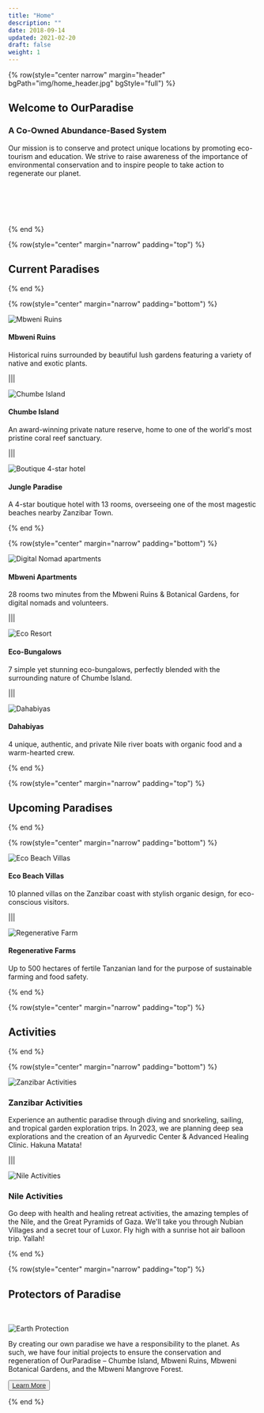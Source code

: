```yaml
---
title: "Home"
description: ""
date: 2018-09-14
updated: 2021-02-20
draft: false
weight: 1
---
```


<!-- section 1 -->

{% row(style="center narrow" margin="header" bgPath="img/home_header.jpg" bgStyle="full") %}

 ## Welcome to OurParadise
 
 ### A Co-Owned Abundance-Based System

 Our mission is to conserve and protect unique locations by promoting eco-tourism and education. We strive to raise awareness of the importance of environmental conservation and to inspire people to take action to regenerate our planet.

 <!-- What if we together create a new "paradise” system not based on scarcity and fear of missing out, but based on trust and abundance? An interconnected network of homes where we can always go to find healing, like-minded people, and safety. -->

 <br>
 <br>
 <br>
 <br>

{% end %}

<!-- section 2  -->

{% row(style="center" margin="narrow" padding="top") %}

## Current Paradises

{% end %}

{% row(style="center" margin="narrow" padding="bottom") %}

![Mbweni Ruins](img/mbweni.jpeg)

#### **Mbweni Ruins**

Historical ruins surrounded by beautiful lush gardens featuring a variety of native and exotic plants.

|||

![Chumbe Island](img/chumbe.jpeg)

#### **Chumbe Island**

An award-winning private nature reserve, home to one of the world's most pristine coral reef sanctuary.

|||

![Boutique 4-star hotel](img/boutique_hotel.png)

#### **Jungle Paradise**

 A 4-star boutique hotel with 13 rooms, overseeing one of the most magestic beaches nearby Zanzibar Town.

{% end %}

{% row(style="center" margin="narrow" padding="bottom") %}

![Digital Nomad apartments](img/fake_nomad.jpeg)

#### **Mbweni Apartments**

28 rooms two minutes from the Mbweni Ruins & Botanical Gardens, for digital nomads and volunteers.

|||

![Eco Resort](img/eco_resort.png)

#### **Eco-Bungalows**

7 simple yet stunning eco-bungalows, perfectly blended with the surrounding nature of Chumbe Island.

|||

![Dahabiyas](img/dahabiyas.png)

#### **Dahabiyas**

4 unique, authentic, and private Nile river boats with organic food and a warm-hearted crew.

{% end %}

<!-- section 3 -->

{% row(style="center" margin="narrow" padding="top") %}

## Upcoming Paradises

{% end %}

{% row(style="center" margin="narrow" padding="bottom") %}

![Eco Beach Villas](img/eco_beach.png)

#### **Eco Beach Villas**

10 planned villas on the Zanzibar coast with stylish organic design, for eco-conscious visitors.

|||

![Regenerative Farm](img/regenerative_farm.png)

#### **Regenerative Farms**

Up to 500 hectares of fertile Tanzanian land for the purpose of sustainable farming and food safety.

{% end %}

{% row(style="center" margin="narrow" padding="top") %}

## Activities

{% end %}

{% row(style="center" margin="narrow" padding="bottom") %}

![Zanzibar Activities](img/beach_activities_2.jpg#mx-auto#large)

### Zanzibar Activities

Experience an authentic paradise through diving and snorkeling, sailing, and tropical garden exploration trips. In 2023, we are planning deep sea explorations and the creation of an Ayurvedic Center & Advanced Healing Clinic. Hakuna Matata!

|||

![Nile Activities](img/nile_activities.jpg#mx-auto#large)

### Nile Activities

Go deep with health and healing retreat activities, the amazing temples of the Nile, and the Great Pyramids of Gaza. We'll take you through Nubian Villages and a secret tour of Luxor. Fly high with a sunrise hot air balloon trip. Yallah!

{% end %}

<!-- section 4 -->

{% row(style="center" margin="narrow" padding="top") %}

## Protectors of Paradise

<br>

![Earth Protection](img/earth_pro.png#mx-auto#large)

By creating our own paradise we have a responsibility to the planet. As such, we have four initial projects to ensure the conservation and regeneration of OurParadise – Chumbe Island, Mbweni Ruins, Mbweni Botanical Gardens, and the Mbweni Mangrove Forest.

<button>[Learn More](/protection)</button>

{% end %}